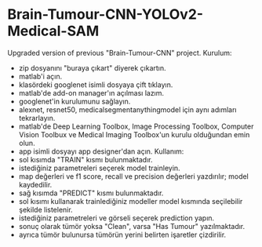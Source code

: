 # Brain-Tumour-CNN-YOLOv2-Medical-SAM
Upgraded version of previous "Brain-Tumour-CNN" project.
Kurulum:
- zip dosyanını "buraya çıkart" diyerek çıkartın.
- matlab'i açın.
- klasördeki googlenet isimli dosyaya çift tıklayın.
- matlab'de add-on manager'ın açılması lazım.
- googlenet'in kurulumunu sağlayın.
- alexnet, resnet50, medicalsegmentanythingmodel için aynı adımları tekrarlayın.
- matlab'de Deep Learning Toolbox, Image Processing Toolbox, Computer Vision Toolbux ve Medical Imaging Toolbox'un kurulu olduğundan emin olun.
- app isimli dosyayı app designer'dan açın.
Kullanım:
- sol kısımda "TRAIN" kısmı bulunmaktadır.
- istediğiniz parametreleri seçerek model trainleyin.
- map değerleri ve f1 score, recall ve precision değerleri yazdırılır; model kaydedilir.
- sağ kısımda "PREDICT" kısmı bulunmaktadır.
- sol kısımı kullanarak trainlediğiniz modeller model kısmında seçilebilir şekilde listelenir.
- istediğiniz parametreleri ve görseli seçerek prediction yapın.
- sonuç olarak tümör yoksa "Clean", varsa "Has Tumour" yazılmaktadır.
- ayrıca tümör bulunursa tümörün yerini belirten işaretler çizdirilir.
